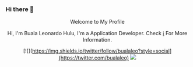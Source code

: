 ### Hi there 👋

<!--
**bualaleo/bualaleo** is a ✨ _special_ ✨ repository because its `README.md` (this file) appears on your GitHub profile.

Here are some ideas to get you started:

- 🔭 I’m currently working on ...
- 🌱 I’m currently learning ...
- 👯 I’m looking to collaborate on ...
- 🤔 I’m looking for help with ...
- 💬 Ask me about ...
- 📫 How to reach me: ...
- 😄 Pronouns: ...
- ⚡ Fun fact: ...
-->

<div align="center">
<p>Welcome to My Profile</p>
<p>Hi, I'm Buala Leonardo Hulu, I'm a Application Developer. Check <a href="#">ℹ️</a> For More Information.</p>

[![](https://img.shields.io/twitter/follow/bualaleo?style=social](https://twitter.com/bualaleo)
[![](https://img.shields.io/endpoint?style=social&url=https%3A%2F%2Fwww.linkedin.com%2Fin%2Fbuala-leonardo-hulu-3763071b8%2F)](https://www.linkedin.com/in/buala-leonardo-hulu-3763071b8/)  
</div>
